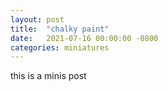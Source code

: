 ```yaml
---
layout: post
title:  "chalky paint"
date:   2021-07-16 00:00:00 -0800
categories: miniatures
---
```


this is a minis post